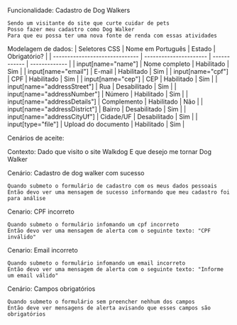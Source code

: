 
Funcionalidade: Cadastro de Dog Walkers

    Sendo um visitante do site que curte cuidar de pets
    Posso fazer meu cadastro como Dog Walker
    Para que eu possa ter uma nova fonte de renda com essas atividades

Modelagem de dados:
| Seletores CSS                  | Nome em Português      | Estado       | Obrigatório?  |
| ------------------------------ | ---------------------- | ------------ | ------------- |
| input[name="name"]             | Nome completo          | Habilitado   | Sim           |
| input[name="email"]            | E-mail                 | Habilitado   | Sim           |
| input[name="cpf"]              | CPF                    | Habilitado   | Sim           |
| input[name="cep"]              | CEP                    | Habilitado   | Sim           |
| input[name="addressStreet"]    | Rua                    | Desabilitado | Sim           |
| input[name="addressNumber"]    | Número                 | Habilitado   | Sim           |
| input[name="addressDetails"]   | Complemento            | Habilitado   | Não           |
| input[name="addressDistrict"]  | Bairro                 | Desabilitado | Sim           |
| input[name="addressCityUf"]    | Cidade/UF              | Desabilitado | Sim           |
| input[type="file"]             | Upload do documento    | Habilitado   | Sim           |

Cenários de aceite:

Contexto:
    Dado que visito o site Walkdog
    E que desejo me tornar Dog Walker

Cenário: Cadastro de dog walker com sucesso

    Quando submeto o formulário de cadastro com os meus dados pessoais
    Então devo ver uma mensagem de sucesso informando que meu cadastro foi para análise

Cenario: CPF incorreto

    Quando submeto o formulário infomando um cpf incorreto
    Então devo ver uma mensagem de alerta com o seguinte texto: "CPF inválido"

Cenario: Email incorreto

    Quando submeto o formulário infomando um email incorreto
    Então devo ver uma mensagem de alerta com o seguinte texto: "Informe um email válido"

Cenário: Campos obrigatórios

    Quando submeto o formulário sem preencher nehhum dos campos
    Então deve ver mensagens de alerta avisando que esses campos são obrigatórios